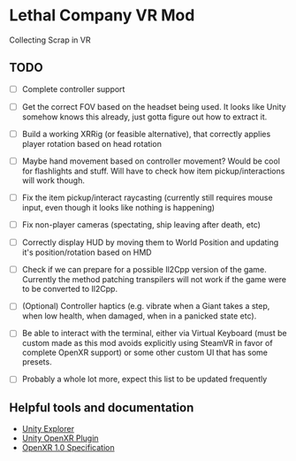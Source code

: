 # Lethal Company VR Mod

Collecting Scrap in VR

## TODO

- [ ] Complete controller support
- [ ] Get the correct FOV based on the headset being used. It looks like Unity somehow knows this already, just gotta figure out how to extract it.
- [ ] Build a working XRRig (or feasible alternative), that correctly applies player rotation based on head rotation
- [ ] Maybe hand movement based on controller movement? Would be cool for flashlights and stuff. Will have to check how item pickup/interactions will work though.
- [ ] Fix the item pickup/interact raycasting (currently still requires mouse input, even though it looks like nothing is happening)
- [ ] Fix non-player cameras (spectating, ship leaving after death, etc)
- [ ] Correctly display HUD by moving them to World Position and updating it's position/rotation based on HMD
- [ ] Check if we can prepare for a possible Il2Cpp version of the game. Currently the method patching transpilers will not work if the game were to be converted to Il2Cpp.
- [ ] (Optional) Controller haptics (e.g. vibrate when a Giant takes a step, when low health, when damaged, when in a panicked state etc).
- [ ] Be able to interact with the terminal, either via Virtual Keyboard (must be custom made as this mod avoids explicitly using SteamVR in favor of complete OpenXR support) or some other custom UI that has some presets.

- [ ] Probably a whole lot more, expect this list to be updated frequently

## Helpful tools and documentation

- [Unity Explorer](https://github.com/sinai-dev/UnityExplorer)
- [Unity OpenXR Plugin](https://docs.unity3d.com/Packages/com.unity.xr.openxr@1.8/manual/index.html)
- [OpenXR 1.0 Specification](https://registry.khronos.org/OpenXR/specs/1.0/html/xrspec.html)
